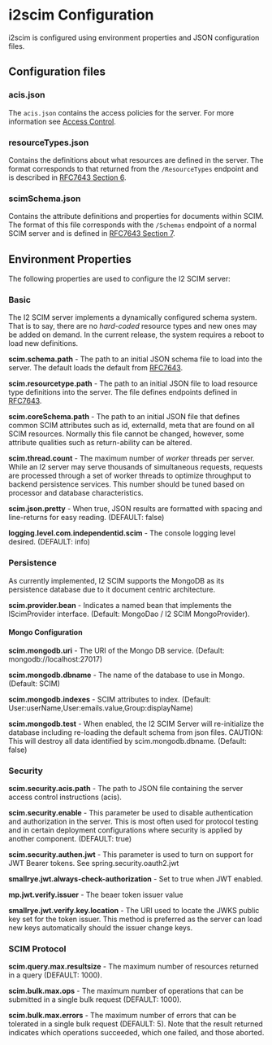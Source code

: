 # i2scim Configuration

i2scim is configured using environment properties and JSON configuration files.

## Configuration files

### acis.json
The `acis.json` contains the access policies for the server. For more information see [Access Control](AccessControl.md).

### resourceTypes.json
Contains the definitions about what resources are defined in the server. The format corresponds to that
returned from the `/ResourceTypes` endpoint and is described in 
[RFC7643 Section 6](https://datatracker.ietf.org/doc/html/rfc7643#section-6).

### scimSchema.json
Contains the attribute definitions and properties for documents within SCIM. The format of this file corresponds 
with the `/Schemas` endpoint of a normal SCIM server and is defined in [RFC7643 Section 7](https://datatracker.ietf.org/doc/html/rfc7643#section-7).

## Environment Properties
The following properties are used to configure the I2 SCIM server:

### Basic

The I2 SCIM server implements a dynamically configured schema system. That is to say, there are no *hard-coded* resource types and new ones may be added on demand. In the current release, the system requires a reboot to load new definitions.

**scim.schema.path** - The path to an initial JSON schema file to load into the server. The default loads the default from [RFC7643](https://tools.ietf.org/html/rfc7643).

**scim.resourcetype.path** - The path to an initial JSON file to load resource type definitions into the server. The file defines endpoints defined in [RFC7643](https://tools.ietf.org/html/rfc7643).

**scim.coreSchema.path** - The path to an initial JSON file that defines common SCIM attributes such as id, externalId, meta that are found on all SCIM resources. Normally this file cannot be changed, however, some attribute qualities such as return-ability can be altered.

**scim.thread.count** - The maximum number of *worker* threads per server. While an I2 server may serve thousands of simultaneous requests, requests are processed through a set of worker threads to optimize throughput to backend persistence services. This number should be tuned based on processor and database characteristics.

**scim.json.pretty** - When true, JSON results are formatted with spacing and line-returns for easy reading.  (DEFAULT: false)

**logging.level.com.independentid.scim** - The console logging level desired. (DEFAULT: info)

### Persistence
As currently implemented, I2 SCIM supports the MongoDB as its persistence database due to it document centric architecture. 

**scim.provider.bean** - Indicates a named bean that implements the IScimProvider interface. (Default: MongoDao / I2 SCIM MongoProvider).

#### Mongo Configuration

**scim.mongodb.uri** - The URI of the Mongo DB service. (Default: mongodb://localhost:27017)

**scim.mongodb.dbname** - The name of the database to use in Mongo. (Default: SCIM)

**scim.mongodb.indexes** - SCIM attributes to index. (Default: User:userName,User:emails.value,Group:displayName)

**scim.mongodb.test** - When enabled, the I2 SCIM Server will re-initialize the database including re-loading the default schema from json files. CAUTION: This will destroy all data identified by scim.mongodb.dbname. (Default: false) 

### Security

**scim.security.acis.path** - The path to JSON file containing the server access control instructions (acis).

**scim.security.enable** - This parameter be used to disable authentication and authorization in the server. This is most often used for protocol testing and in certain deployment configurations where security is applied by another component. (DEFAULT: true)

**scim.security.authen.jwt** - This parameter is used to turn on support for JWT Bearer tokens. See spring.security.oauth2.jwt

**smallrye.jwt.always-check-authorization** - Set to true when JWT enabled.

**mp.jwt.verify.issuer** - The beaer token issuer value

**smallrye.jwt.verify.key.location** - The URI used to locate the JWKS public key set for the token issuer.  This method is preferred as the server can load new keys automatically should the issuer change keys.


### SCIM Protocol
**scim.query.max.resultsize** - The maximum number of resources returned in a query (DEFAULT: 1000).

**scim.bulk.max.ops** - The maximum number of operations that can be submitted in a single bulk request (DEFAULT: 1000).

**scim.bulk.max.errors** - The maximum number of errors that can be tolerated in a single bulk request (DEFAULT: 5). Note that the result returned indicates which operations succeeded, which one failed, and those aborted.
